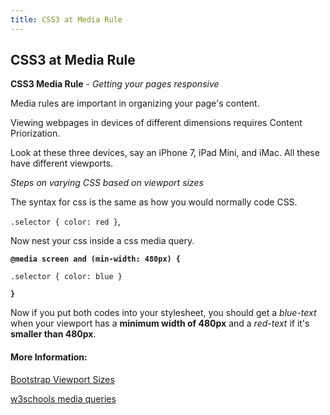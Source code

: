 ```yaml
---
title: CSS3 at Media Rule
---
```

## CSS3 at Media Rule

**CSS3 Media Rule** - _Getting your pages responsive_

Media rules are important in organizing your page's content.

Viewing webpages in devices of different dimensions requires Content Priorization.

Look at these three devices, say an iPhone 7, iPad Mini, and iMac. All these have different viewports.




*Steps on varying CSS based on viewport sizes*

The syntax for css is the same as how you would normally code CSS.

`.selector { color: red }`,




Now nest your css inside a css media query.

**`@media screen and (min-width: 480px) {`**

`.selector { color: blue }`

**`}`**



Now if you put both codes into your stylesheet,
you should get a _blue-text_ when your viewport has a **minimum width of 480px** and a _red-text_ if it's **smaller than 480px**.


#### More Information:
<!-- Please add any articles you think might be helpful to read before writing the article -->
[Bootstrap Viewport Sizes](https://v4-alpha.getbootstrap.com/layout/grid/)

[w3schools media queries](https://www.w3schools.com/cssref/css3_pr_mediaquery.asp)

